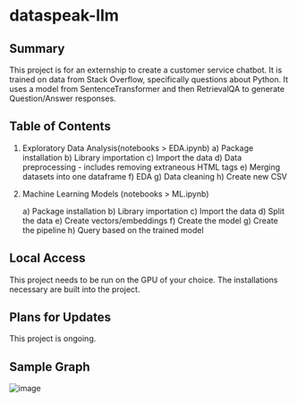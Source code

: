# dataspeak-llm

<h2>Summary</h2>

This project is for an externship to create a customer service chatbot. It is trained on data from Stack Overflow, specifically questions about Python. It uses a model from SentenceTransformer and then RetrievalQA to generate Question/Answer responses.
<h2>Table of Contents</h2>

1. Exploratory Data Analysis(notebooks > EDA.ipynb)
      a) Package installation
      b) Library importation
      c) Import the data
      d) Data preprocessing - includes removing extraneous HTML tags
      e) Merging datasets into one dataframe
      f) EDA
      g) Data cleaning
      h) Create new CSV

1. Machine Learning Models (notebooks > ML.ipynb)
      
      a) Package installation
      b) Library importation
      c) Import the data
      d) Split the data
      e) Create vectors/embeddings
      f) Create the model
      g) Create the pipeline
      h) Query based on the trained model

<h2>Local Access</h2>

This project needs to be run on the GPU of your choice. The installations necessary are built into the project.

<h2>Plans for Updates</h2>

This project is ongoing.

<h2>Sample Graph</h2>

![image](https://github.com/LDeYoung17/dataspeak-llm/assets/70500225/7dd6482c-4ad2-4c71-9876-df71c2234190)
